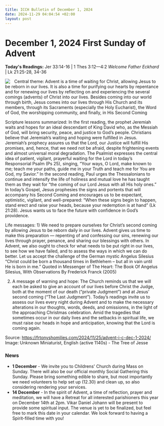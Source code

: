 ```yaml
---
title: ICCH Bulletin of December 1, 2024
date: 2024-11-29 04:04:54 +02:00
layout: post
---
```


# December 1, 2024 First Sunday of Advent
<span style="float: right"><em>Welcome Father Eckhard</em></span>
**Today's Readings:** Jer 33:14-16 | 1 Thes 3:12—4:2 | Lk 21:25-28, 34-36


<img style="float: left; margin-right: 1em;" src="https://upload.wikimedia.org/wikipedia/commons/thumb/6/63/12th-century_painters_-_The_Tree_of_Jesse_-_WGA15728.jpg/333px-12th-century_painters_-_The_Tree_of_Jesse_-_WGA15728.jpg">

Central theme: Advent is a time of waiting for Christ, allowing Jesus to be reborn in our lives. It is also a time for purifying our hearts by repentance and for renewing our lives by reflecting on and experiencing the several comings (advents) of Christ into our lives. Besides coming into our world through birth, Jesus comes into our lives through His Church and its members, through its Sacraments (especially the Holy Eucharist), the Word of God, the worshipping community, and finally, in His Second Coming

Scripture lessons summarized: In the first reading, the prophet Jeremiah waits and hopes for an ideal descendant of King David who, as the Messiah of God, will bring security, peace, and justice to God’s people. Christians believe that Jeremiah’s waiting and hoping were fulfilled in Jesus. Jeremiah’s prophecy assures us that the Lord, our Justice will fulfill His promises, and, hence, that we need not be afraid, despite frightening events and almost universal moral degradation. The Psalmist expresses the central idea of patient, vigilant, prayerful waiting for the Lord in today’s Responsorial Psalm (Ps 25), singing, “Your ways, O Lord, make known to me; teach me your paths, guide me in your Truth and teach me for You are God, my Savior.” In the second reading, Paul urges the Thessalonians to continue and intensify the life of holiness and mutual love he has taught them as they wait for “the coming of our Lord Jesus with all His holy ones.” In today’s Gospel, Jesus prophesies the signs and portents that will accompany his Second Coming and encourages us to be expectant, optimistic, vigilant, and well-prepared: “When these signs begin to happen, stand erect and raise your heads, because your redemption is at hand” (Lk 21:28). Jesus wants us to face the future with confidence in God’s providence.

Life messages: 1) We need to prepare ourselves for Christ’s second coming by allowing Jesus to be reborn daily in our lives. Advent gives us time to make this preparation — repenting of and confessing our sins, renewing our lives through prayer, penance, and sharing our blessings with others. In Advent, we also ought to check for what needs to be put right in our lives, to see how we have failed, and to assess the ways in which we can do better. Let us accept the challenge of the German mystic Angelus Silesius “Christ could be born a thousand times in Bethlehem – but all in vain until He is born in me.” Quoted in Messenger of The Heart: The Book Of Angelus Silesius, With Observations By Frederick Franck (2005)

2) A message of warning and hope: The Church reminds us that we will each be asked to give an account of our lives before Christ the Judge, both at the moment of our death (“private Judgment”) and at Jesus’ second coming (“The Last Judgment”). Today’s readings invite us to assess our lives every night during Advent and to make the necessary alterations in our thoughts, words, deeds, and omissionns, in the light of the approaching Christmas celebration. Amid the tragedies that sometimes occur in our daily lives and the setbacks in spiritual life, we must raise our heads in hope and anticipation, knowing that the Lord is coming again.

Source: https://frtonyshomilies.com/2024/11/25/advent-i-c-dec-1-2024/
Image: Unknown Miniaturist, English (active 1140s) - The Tree of Jesse

### News 

* **1 December** - We invite you to Childrens' Church during Mass on Sunday. There will also be our official monthly Social Gathering this Sunday. Please bring something edible to share, but most importantly we need volunteers to help set up (12.30) and clean up, so also considering rendering your services.
* **14 December** - In the spirit of Advent, a time of reflection, prayer and meditation, we will have a Retreat for all interested parishioners this year on December 14th at 2pm. Vikar Daniel Johann will be present to provide some spiritual input. The venue is yet to be finalized, but feel free to mark this date in your calendar. We look forward to having a Spirit-filled time with you!
